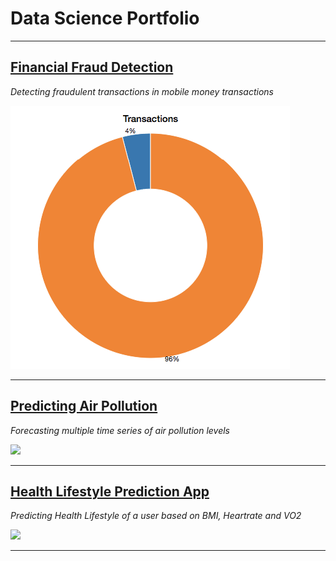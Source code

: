 # Data Science Portfolio

---

## [Financial Fraud Detection](/fraud.md)
*Detecting fraudulent transactions in mobile money transactions*

<img src="images/fraud.png?raw=true"/>

---

## [Predicting Air Pollution ](/pollution)
*Forecasting multiple time series of air pollution levels*

<img src="images/pollution.png?raw=true"/>

---

## [Health Lifestyle Prediction App](/health)
*Predicting Health Lifestyle of a user based on BMI, Heartrate and VO2*

<img src="images/health.PNG?raw=true"/>

---

